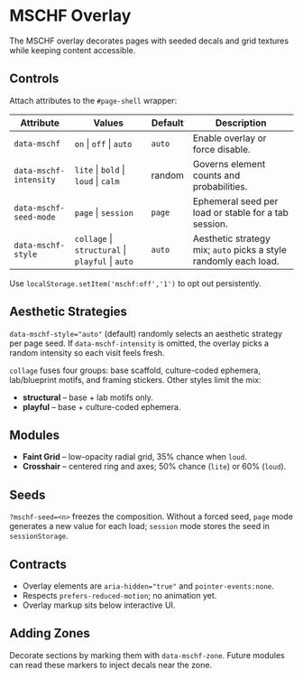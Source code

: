 # MSCHF Overlay

The MSCHF overlay decorates pages with seeded decals and grid textures while keeping content accessible.

## Controls

Attach attributes to the `#page-shell` wrapper:

| Attribute              | Values                                         | Default | Description |
| ---------------------- | ---------------------------------------------- | ------- | ----------- |
| `data-mschf`           | `on` \| `off` \| `auto`                        | `auto`  | Enable overlay or force disable. |
| `data-mschf-intensity` | `lite` \| `bold` \| `loud` \| `calm`           | random  | Governs element counts and probabilities. |
| `data-mschf-seed-mode` | `page` \| `session`                            | `page`  | Ephemeral seed per load or stable for a tab session. |
| `data-mschf-style`     | `collage` \| `structural` \| `playful` \| `auto` | `auto`  | Aesthetic strategy mix; `auto` picks a style randomly each load. |

Use `localStorage.setItem('mschf:off','1')` to opt out persistently.

## Aesthetic Strategies

`data-mschf-style="auto"` (default) randomly selects an aesthetic strategy per page seed. If `data-mschf-intensity` is omitted, the overlay picks a random intensity so each visit feels fresh.

`collage` fuses four groups: base scaffold, culture-coded ephemera, lab/blueprint motifs, and framing stickers. Other styles limit the mix:

- **structural** – base + lab motifs only.
- **playful** – base + culture-coded ephemera.

## Modules

- **Faint Grid** – low-opacity radial grid, 35% chance when `loud`.
- **Crosshair** – centered ring and axes; 50% chance (`lite`) or 60% (`loud`).

## Seeds

`?mschf-seed=<n>` freezes the composition. Without a forced seed, `page` mode generates a new value for each load; `session` mode stores the seed in `sessionStorage`.

## Contracts

- Overlay elements are `aria-hidden="true"` and `pointer-events:none`.
- Respects `prefers-reduced-motion`; no animation yet.
- Overlay markup sits below interactive UI.

## Adding Zones

Decorate sections by marking them with `data-mschf-zone`. Future modules can read these markers to inject decals near the zone.
